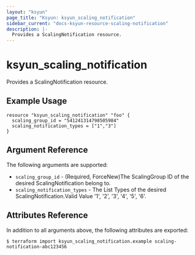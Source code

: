 ```yaml
---
layout: "ksyun"
page_title: "Ksyun: ksyun_scaling_notification"
sidebar_current: "docs-ksyun-resource-scaling-notification"
description: |-
  Provides a ScalingNotification resource.
---
```


# ksyun_scaling_notification

Provides a ScalingNotification resource.

## Example Usage

```hcl
resource "ksyun_scaling_notification" "foo" {
  scaling_group_id = "541241314798505984"
  scaling_notification_types = ["1","3"]
}

```

## Argument Reference

The following arguments are supported:

* `scaling_group_id` - (Required, ForceNew)The ScalingGroup ID of the desired ScalingNotification belong to.
* `scaling_notification_types` - The List Types of the desired ScalingNotification.Valid Value '1', '2', '3', '4', '5', '6'.


## Attributes Reference

In addition to all arguments above, the following attributes are exported:


```
$ terraform import ksyun_scaling_notification.example scaling-notification-abc123456
```